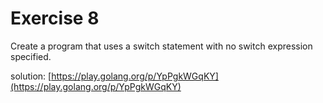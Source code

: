 # Exercise 8

Create a program that uses a switch statement with no switch expression specified.

solution: [https://play.golang.org/p/YpPgkWGqKY](https://play.golang.org/p/YpPgkWGqKY)
